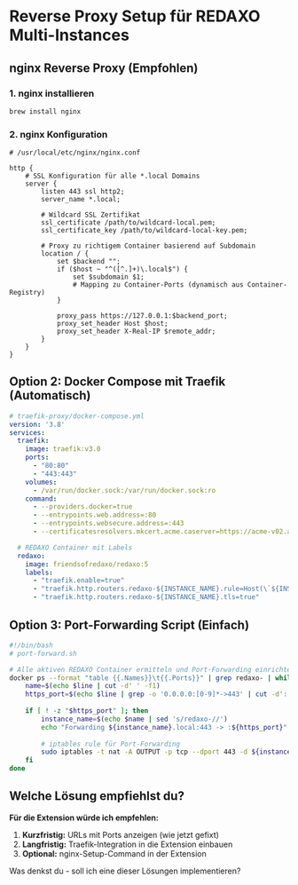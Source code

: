 # Reverse Proxy Setup für REDAXO Multi-Instances

## nginx Reverse Proxy (Empfohlen)

### 1. nginx installieren
```bash
brew install nginx
```

### 2. nginx Konfiguration
```nginx
# /usr/local/etc/nginx/nginx.conf

http {
    # SSL Konfiguration für alle *.local Domains
    server {
        listen 443 ssl http2;
        server_name *.local;
        
        # Wildcard SSL Zertifikat
        ssl_certificate /path/to/wildcard-local.pem;
        ssl_certificate_key /path/to/wildcard-local-key.pem;
        
        # Proxy zu richtigem Container basierend auf Subdomain
        location / {
            set $backend "";
            if ($host ~ "^([^.]+)\.local$") {
                set $subdomain $1;
                # Mapping zu Container-Ports (dynamisch aus Container-Registry)
            }
            
            proxy_pass https://127.0.0.1:$backend_port;
            proxy_set_header Host $host;
            proxy_set_header X-Real-IP $remote_addr;
        }
    }
}
```

## Option 2: Docker Compose mit Traefik (Automatisch)

```yaml
# traefik-proxy/docker-compose.yml
version: '3.8'
services:
  traefik:
    image: traefik:v3.0
    ports:
      - "80:80"
      - "443:443"
    volumes:
      - /var/run/docker.sock:/var/run/docker.sock:ro
    command:
      - --providers.docker=true
      - --entrypoints.web.address=:80
      - --entrypoints.websecure.address=:443
      - --certificatesresolvers.mkcert.acme.caserver=https://acme-v02.api.letsencrypt.org/directory

  # REDAXO Container mit Labels
  redaxo:
    image: friendsofredaxo/redaxo:5
    labels:
      - "traefik.enable=true"
      - "traefik.http.routers.redaxo-${INSTANCE_NAME}.rule=Host(\`${INSTANCE_NAME}.local\`)"
      - "traefik.http.routers.redaxo-${INSTANCE_NAME}.tls=true"
```

## Option 3: Port-Forwarding Script (Einfach)

```bash
#!/bin/bash
# port-forward.sh

# Alle aktiven REDAXO Container ermitteln und Port-Forwarding einrichten
docker ps --format "table {{.Names}}\t{{.Ports}}" | grep redaxo- | while read line; do
    name=$(echo $line | cut -d' ' -f1)
    https_port=$(echo $line | grep -o '0.0.0.0:[0-9]*->443' | cut -d':' -f2 | cut -d'-' -f1)
    
    if [ ! -z "$https_port" ]; then
        instance_name=$(echo $name | sed 's/redaxo-//')
        echo "Forwarding ${instance_name}.local:443 -> :${https_port}"
        
        # iptables rule für Port-Forwarding
        sudo iptables -t nat -A OUTPUT -p tcp --dport 443 -d ${instance_name}.local -j REDIRECT --to-port ${https_port}
    fi
done
```

## Welche Lösung empfiehlst du?

**Für die Extension würde ich empfehlen:**

1. **Kurzfristig:** URLs mit Ports anzeigen (wie jetzt gefixt)
2. **Langfristig:** Traefik-Integration in die Extension einbauen
3. **Optional:** nginx-Setup-Command in der Extension

Was denkst du - soll ich eine dieser Lösungen implementieren?
